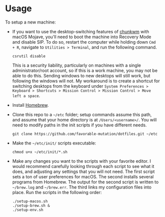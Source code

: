# Usage

To setup a new machine:

*   If you want to use the desktop-switching features of
    [chunkwm](https://koekeishiya.github.io/chunkwm/) with macOS
    Mojave, you'll need to boot the machine into Recovery Mode and disable SIP.
    To do so, restart the computer while holding down `Cmd + R`, navigate to
    `Utilities > Terminal`, and run the following command.  

    ```
    csrutil disable
    ```

    This is a security liability, particularly on machines with a single
    administrator/root account, so if this is a work machine, you may not be able
    to do this. Sending windows to new desktops will still work, but following
    the windows will not. My workaround is to create a shortcut for switching
    desktops from the keyboard under `System Preferences > Keyboard > Shortcuts >
    Mission Control > Mission Control > Move left a space`.
    
*   Install [Homebrew](https://brew.sh/).

*   Clone this repo to a `~/etc` folder; setup commands assume this path, and
    assume that your home directory is at `/Users/<username>/`. You will need to
    modify paths in the init scripts if you have different needs.

    ```
    git clone https://github.com/favorable-mutation/dotfiles.git ~/etc
    ```

*   Make the `~/etc/init/` scripts executable:

    ```
    chmod u+x ~/etc/init/*.sh
    ```

*   Make any changes you want to the scripts with your favorite editor. I would
    recommend carefully looking through each script to see what it does, and
    adjusting any settings that you will not need. The first script sets a ton
    of user preferences for macOS. The second installs several programs from
    Homebrew. The output for the second script is written to `~/brew.log` and
    `~/brew.err`. The third links my configuration files into place. Run the
    scripts in the following order:

    ```
    ./setup-macos.sh
    ./setup-brew.sh &
    ./setup-env.sh
    ```

